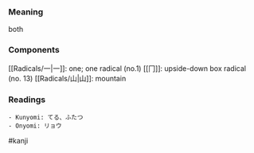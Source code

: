 ### Meaning

both

### Components

[[Radicals/一|一]]: one; one radical (no.1) [[冂]]: upside-down box radical (no. 13) [[Radicals/山|山]]: mountain

### Readings

```
- Kunyomi: てる、ふたつ
- Onyomi: リョウ
```

#kanji